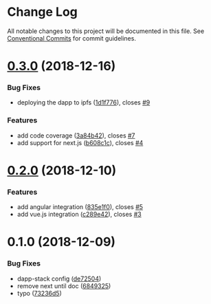 # Change Log

All notable changes to this project will be documented in this file.
See [Conventional Commits](https://conventionalcommits.org) for commit guidelines.

# [0.3.0](https://github.com/Dapp-Stack/Dapp-Stack.org/compare/v0.2.2...v0.3.0) (2018-12-16)


### Bug Fixes

* deploying the dapp to ipfs ([1d1f776](https://github.com/Dapp-Stack/Dapp-Stack.org/commit/1d1f776)), closes [#9](https://github.com/Dapp-Stack/Dapp-Stack.org/issues/9)


### Features

* add code coverage ([3a84b42](https://github.com/Dapp-Stack/Dapp-Stack.org/commit/3a84b42)), closes [#7](https://github.com/Dapp-Stack/Dapp-Stack.org/issues/7)
* add support for next.js ([b608c1c](https://github.com/Dapp-Stack/Dapp-Stack.org/commit/b608c1c)), closes [#4](https://github.com/Dapp-Stack/Dapp-Stack.org/issues/4)





# [0.2.0](https://github.com/Dapp-Stack/Dapp-Stack.org/compare/v0.1.6...v0.2.0) (2018-12-10)


### Features

* add angular integration ([835e1f0](https://github.com/Dapp-Stack/Dapp-Stack.org/commit/835e1f0)), closes [#5](https://github.com/Dapp-Stack/Dapp-Stack.org/issues/5)
* add vue.js integration ([c289e42](https://github.com/Dapp-Stack/Dapp-Stack.org/commit/c289e42)), closes [#3](https://github.com/Dapp-Stack/Dapp-Stack.org/issues/3)





# 0.1.0 (2018-12-09)


### Bug Fixes

* dapp-stack config ([de72504](https://github.com/Dapp-Stack/Dapp-Stack.org/commit/de72504))
* remove next until doc ([6849325](https://github.com/Dapp-Stack/Dapp-Stack.org/commit/6849325))
* typo ([73236d5](https://github.com/Dapp-Stack/Dapp-Stack.org/commit/73236d5))
